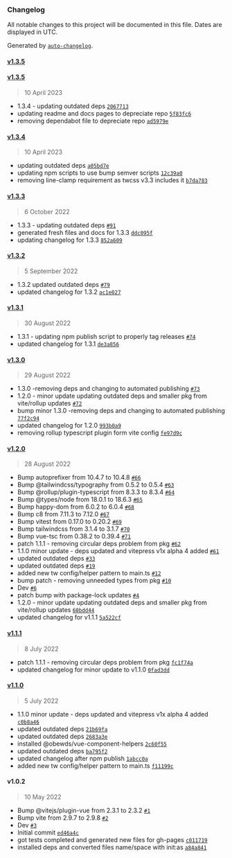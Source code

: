 ### Changelog

All notable changes to this project will be documented in this file. Dates are displayed in UTC.

Generated by [`auto-changelog`](https://github.com/CookPete/auto-changelog).

#### [v1.3.5](https://github.com/obewds/tw-bg-palette-monochromatic/compare/v1.3.5...v1.3.5)

#### [v1.3.5](https://github.com/obewds/tw-bg-palette-monochromatic/compare/v1.3.4...v1.3.5)

> 10 April 2023

- 1.3.4 - updating outdated deps [`2067713`](https://github.com/obewds/tw-bg-palette-monochromatic/commit/206771373636b7958ba586687a629b2e11b2f993)
- updating readme and docs pages to depreciate repo [`5f83fc6`](https://github.com/obewds/tw-bg-palette-monochromatic/commit/5f83fc6eb54879ff350b77c0ad18b7de1fe84235)
- removing dependabot file to depreciate repo [`ad5979e`](https://github.com/obewds/tw-bg-palette-monochromatic/commit/ad5979ec20a0c684e17ad69b115f49bd1b037a3c)

#### [v1.3.4](https://github.com/obewds/tw-bg-palette-monochromatic/compare/v1.3.3...v1.3.4)

> 10 April 2023

- updating outdated deps [`a05bd7e`](https://github.com/obewds/tw-bg-palette-monochromatic/commit/a05bd7ef241d33150bcb3155e5d559c1d4d0193c)
- updating npm scripts to use bump semver scripts [`12c39a0`](https://github.com/obewds/tw-bg-palette-monochromatic/commit/12c39a051179212a25f87382cf270ef66c08ed73)
- removing line-clamp requirement as twcss v3.3 includes it [`b7da783`](https://github.com/obewds/tw-bg-palette-monochromatic/commit/b7da7834c808a4bd3e4f1b7c66d44e458a84eacc)

#### [v1.3.3](https://github.com/obewds/tw-bg-palette-monochromatic/compare/v1.3.2...v1.3.3)

> 6 October 2022

- 1.3.3 - updating outdated deps [`#91`](https://github.com/obewds/tw-bg-palette-monochromatic/pull/91)
- generated fresh files and docs for 1.3.3 [`ddc095f`](https://github.com/obewds/tw-bg-palette-monochromatic/commit/ddc095f67286967a06884a49af63bfeb51e47120)
- updating changelog for 1.3.3 [`852a609`](https://github.com/obewds/tw-bg-palette-monochromatic/commit/852a60913f21fc56b5c02df719762fdf5547c029)

#### [v1.3.2](https://github.com/obewds/tw-bg-palette-monochromatic/compare/v1.3.1...v1.3.2)

> 5 September 2022

- 1.3.2 updated outdated deps [`#79`](https://github.com/obewds/tw-bg-palette-monochromatic/pull/79)
- updated changelog for 1.3.2 [`ac1e027`](https://github.com/obewds/tw-bg-palette-monochromatic/commit/ac1e027d7dac95a1c9c52c91aa8fb890690ca14e)

#### [v1.3.1](https://github.com/obewds/tw-bg-palette-monochromatic/compare/v1.3.0...v1.3.1)

> 30 August 2022

- 1.3.1 - updating npm publish script to properly tag releases [`#74`](https://github.com/obewds/tw-bg-palette-monochromatic/pull/74)
- updated changelog for 1.3.1 [`de3a856`](https://github.com/obewds/tw-bg-palette-monochromatic/commit/de3a856740defbbe791076244af86eb989829c29)

#### [v1.3.0](https://github.com/obewds/tw-bg-palette-monochromatic/compare/v1.2.0...v1.3.0)

> 29 August 2022

- 1.3.0 -removing deps and changing to automated publishing [`#73`](https://github.com/obewds/tw-bg-palette-monochromatic/pull/73)
- 1.2.0 - minor update updating outdated deps and smaller pkg from vite/rollup updates [`#72`](https://github.com/obewds/tw-bg-palette-monochromatic/pull/72)
- bump minor 1.3.0 -removing deps and changing to automated publishing [`77f2c94`](https://github.com/obewds/tw-bg-palette-monochromatic/commit/77f2c940df93fd0acd4c470f3c26a484940f6241)
- updated changelog for 1.2.0 [`993b0a9`](https://github.com/obewds/tw-bg-palette-monochromatic/commit/993b0a9bfd3a7951e44a575fcc836196061d11c7)
- removing rollup typescript plugin form vite config [`fe97d9c`](https://github.com/obewds/tw-bg-palette-monochromatic/commit/fe97d9cf8e9ba0467929873be038eb902a1b34e2)

#### [v1.2.0](https://github.com/obewds/tw-bg-palette-monochromatic/compare/v1.1.1...v1.2.0)

> 28 August 2022

- Bump autoprefixer from 10.4.7 to 10.4.8 [`#66`](https://github.com/obewds/tw-bg-palette-monochromatic/pull/66)
- Bump @tailwindcss/typography from 0.5.2 to 0.5.4 [`#63`](https://github.com/obewds/tw-bg-palette-monochromatic/pull/63)
- Bump @rollup/plugin-typescript from 8.3.3 to 8.3.4 [`#64`](https://github.com/obewds/tw-bg-palette-monochromatic/pull/64)
- Bump @types/node from 18.0.1 to 18.6.3 [`#65`](https://github.com/obewds/tw-bg-palette-monochromatic/pull/65)
- Bump happy-dom from 6.0.2 to 6.0.4 [`#68`](https://github.com/obewds/tw-bg-palette-monochromatic/pull/68)
- Bump c8 from 7.11.3 to 7.12.0 [`#67`](https://github.com/obewds/tw-bg-palette-monochromatic/pull/67)
- Bump vitest from 0.17.0 to 0.20.2 [`#69`](https://github.com/obewds/tw-bg-palette-monochromatic/pull/69)
- Bump tailwindcss from 3.1.4 to 3.1.7 [`#70`](https://github.com/obewds/tw-bg-palette-monochromatic/pull/70)
- Bump vue-tsc from 0.38.2 to 0.39.4 [`#71`](https://github.com/obewds/tw-bg-palette-monochromatic/pull/71)
- patch 1.1.1 - removing circular deps problem from pkg [`#62`](https://github.com/obewds/tw-bg-palette-monochromatic/pull/62)
- 1.1.0 minor update - deps updated and vitepress v1x alpha 4 added [`#61`](https://github.com/obewds/tw-bg-palette-monochromatic/pull/61)
- updated outdated deps [`#33`](https://github.com/obewds/tw-bg-palette-monochromatic/pull/33)
- updated outdated deps [`#19`](https://github.com/obewds/tw-bg-palette-monochromatic/pull/19)
- added new tw config/helper pattern to main.ts [`#12`](https://github.com/obewds/tw-bg-palette-monochromatic/pull/12)
- bump patch - removing unneeded types from pkg [`#10`](https://github.com/obewds/tw-bg-palette-monochromatic/pull/10)
- Dev [`#6`](https://github.com/obewds/tw-bg-palette-monochromatic/pull/6)
- patch bump with package-lock updates [`#4`](https://github.com/obewds/tw-bg-palette-monochromatic/pull/4)
- 1.2.0 - minor update updating outdated deps and smaller pkg from vite/rollup updates [`60bdd44`](https://github.com/obewds/tw-bg-palette-monochromatic/commit/60bdd44641f901fce3ba71964cd62c497ccee927)
- updated changelog for v1.1.1 [`5a522cf`](https://github.com/obewds/tw-bg-palette-monochromatic/commit/5a522cf2f98d7aeda2da25204cb3255e01eb0aab)

#### [v1.1.1](https://github.com/obewds/tw-bg-palette-monochromatic/compare/v1.1.0...v1.1.1)

> 8 July 2022

- patch 1.1.1 - removing circular deps problem from pkg [`fc1f74a`](https://github.com/obewds/tw-bg-palette-monochromatic/commit/fc1f74ab2a4ac6374bcc46872ea65c0b6e4a238c)
- updated changelog for minor update to v1.1.0 [`0fad3dd`](https://github.com/obewds/tw-bg-palette-monochromatic/commit/0fad3dd53342d27242671780d04f5e4523243a66)

#### [v1.1.0](https://github.com/obewds/tw-bg-palette-monochromatic/compare/v1.0.2...v1.1.0)

> 5 July 2022

- 1.1.0 minor update - deps updated and vitepress v1x alpha 4 added [`c0b8a46`](https://github.com/obewds/tw-bg-palette-monochromatic/commit/c0b8a46fbbfea6571f03b80093fe27e5c7656448)
- updated outdated deps [`21b69fa`](https://github.com/obewds/tw-bg-palette-monochromatic/commit/21b69fa799fbf1c9b68bce1b97c1d122d91eb36f)
- updated outdated deps [`2683a3e`](https://github.com/obewds/tw-bg-palette-monochromatic/commit/2683a3ef546eb0ca8c0cab43d07867654229175a)
- installed @obewds/vue-component-helpers [`2c60f55`](https://github.com/obewds/tw-bg-palette-monochromatic/commit/2c60f550cb1bc7bac3e8cf88fc45332e20d3dfc0)
- updated outdated deps [`ba795f2`](https://github.com/obewds/tw-bg-palette-monochromatic/commit/ba795f2697569b8f01f50e0b38542b63221640b5)
- updated changelog after npm publish [`1abcc0a`](https://github.com/obewds/tw-bg-palette-monochromatic/commit/1abcc0a6dbe6e131abef8cabecaba808ed8c5e8a)
- added new tw config/helper pattern to main.ts [`f11199c`](https://github.com/obewds/tw-bg-palette-monochromatic/commit/f11199cdfc583fbb62de5456e6c9b10fa92dea87)

#### v1.0.2

> 10 May 2022

- Bump @vitejs/plugin-vue from 2.3.1 to 2.3.2 [`#1`](https://github.com/obewds/tw-bg-palette-monochromatic/pull/1)
- Bump vite from 2.9.7 to 2.9.8 [`#2`](https://github.com/obewds/tw-bg-palette-monochromatic/pull/2)
- Dev [`#3`](https://github.com/obewds/tw-bg-palette-monochromatic/pull/3)
- Initial commit [`ed46a4c`](https://github.com/obewds/tw-bg-palette-monochromatic/commit/ed46a4c008efe1f22b9c29438317896e1cda6373)
- got tests completed and generated new files for gh-pages [`c011719`](https://github.com/obewds/tw-bg-palette-monochromatic/commit/c011719cd1a26f04652d28c286dd9dfc37a4d012)
- installed deps and converted files name/space with init:as [`a84a841`](https://github.com/obewds/tw-bg-palette-monochromatic/commit/a84a841fb730e8481ac0c66f1930f1caa480b3e6)
